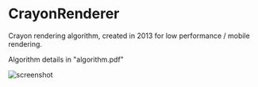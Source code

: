 # CrayonRenderer
Crayon rendering algorithm, created in 2013 for low performance / mobile rendering.

Algorithm details in "algorithm.pdf"

![screenshot](https://github.com/user-attachments/assets/97751aa6-135b-49a4-9fa4-5c3c567d05ba)
